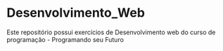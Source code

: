 # Desenvolvimento_Web
Este repositório possui exercícios de Desenvolvimento web do curso de programação - Programando seu Futuro
